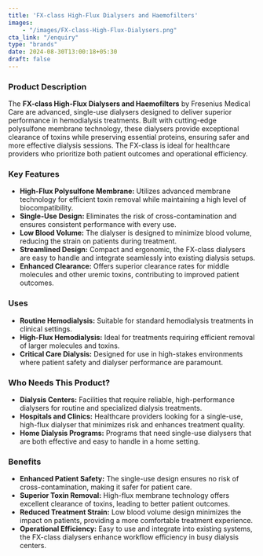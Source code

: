 ```yaml
---
title: 'FX-class High-Flux Dialysers and Haemofilters'
images: 
    - "/images/FX-class-High-Flux-Dialysers.png"
cta_link: "/enquiry"
type: "brands"
date: 2024-08-30T13:00:18+05:30
draft: false
---
```


### Product Description

The **FX-class High-Flux Dialysers and Haemofilters** by Fresenius Medical Care are advanced, single-use dialysers designed to deliver superior performance in hemodialysis treatments. Built with cutting-edge polysulfone membrane technology, these dialysers provide exceptional clearance of toxins while preserving essential proteins, ensuring safer and more effective dialysis sessions. The FX-class is ideal for healthcare providers who prioritize both patient outcomes and operational efficiency.

### Key Features

- **High-Flux Polysulfone Membrane:** Utilizes advanced membrane technology for efficient toxin removal while maintaining a high level of biocompatibility.
- **Single-Use Design:** Eliminates the risk of cross-contamination and ensures consistent performance with every use.
- **Low Blood Volume:** The dialyser is designed to minimize blood volume, reducing the strain on patients during treatment.
- **Streamlined Design:** Compact and ergonomic, the FX-class dialysers are easy to handle and integrate seamlessly into existing dialysis setups.
- **Enhanced Clearance:** Offers superior clearance rates for middle molecules and other uremic toxins, contributing to improved patient outcomes.

### Uses

- **Routine Hemodialysis:** Suitable for standard hemodialysis treatments in clinical settings.
- **High-Flux Hemodialysis:** Ideal for treatments requiring efficient removal of larger molecules and toxins.
- **Critical Care Dialysis:** Designed for use in high-stakes environments where patient safety and dialyser performance are paramount.

### Who Needs This Product?

- **Dialysis Centers:** Facilities that require reliable, high-performance dialysers for routine and specialized dialysis treatments.
- **Hospitals and Clinics:** Healthcare providers looking for a single-use, high-flux dialyser that minimizes risk and enhances treatment quality.
- **Home Dialysis Programs:** Programs that need single-use dialysers that are both effective and easy to handle in a home setting.

### Benefits

- **Enhanced Patient Safety:** The single-use design ensures no risk of cross-contamination, making it safer for patient care.
- **Superior Toxin Removal:** High-flux membrane technology offers excellent clearance of toxins, leading to better patient outcomes.
- **Reduced Treatment Strain:** Low blood volume design minimizes the impact on patients, providing a more comfortable treatment experience.
- **Operational Efficiency:** Easy to use and integrate into existing systems, the FX-class dialysers enhance workflow efficiency in busy dialysis centers.

